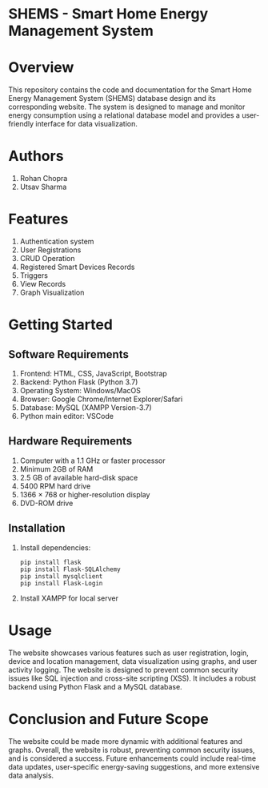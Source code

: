 # SHEMS - Smart Home Energy Management System

# Overview

This repository contains the code and documentation for the Smart Home Energy Management System (SHEMS) database design and its corresponding website. The system is designed to manage and monitor energy consumption using a relational database model and provides a user-friendly interface for data visualization.

# Authors
1. Rohan Chopra
2. Utsav Sharma

# Features
1. Authentication system
2. User Registrations
3. CRUD Operation
4. Registered Smart Devices Records
5. Triggers
6. View Records
7. Graph Visualization

# Getting Started

## Software Requirements

1. Frontend: HTML, CSS, JavaScript, Bootstrap
2. Backend: Python Flask (Python 3.7)
3. Operating System: Windows/MacOS
4. Browser: Google Chrome/Internet Explorer/Safari
5. Database: MySQL (XAMPP Version-3.7)
6. Python main editor: VSCode

## Hardware Requirements

1. Computer with a 1.1 GHz or faster processor
2. Minimum 2GB of RAM
3. 2.5 GB of available hard-disk space
4. 5400 RPM hard drive
5. 1366 × 768 or higher-resolution display
6. DVD-ROM drive

## Installation
1. Install dependencies:
   ```
   pip install flask
   pip install Flask-SQLAlchemy
   pip install mysqlclient
   pip install Flask-Login
   ```
2. Install XAMPP for local server 

# Usage

The website showcases various features such as user registration, login, device and location management, data visualization using graphs, and user activity logging. The website is designed to prevent common security issues like SQL injection and cross-site scripting (XSS). It includes a robust backend using Python Flask and a MySQL database.

# Conclusion and Future Scope

The website could be made more dynamic with additional features and graphs. Overall, the website is robust, preventing common security issues, and is considered a success. Future enhancements could include real-time data updates, user-specific energy-saving suggestions, and more extensive data analysis.
